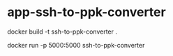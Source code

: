 # app-ssh-to-ppk-converter
docker build -t ssh-to-ppk-converter .

docker run -p 5000:5000 ssh-to-ppk-converter